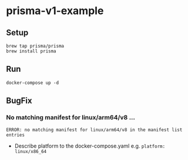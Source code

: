 # prisma-v1-example

## Setup
```shell
brew tap prisma/prisma
brew install prisma
```

## Run
```shell
docker-compose up -d
```

## BugFix

### No matching manifest for linux/arm64/v8 ...

```shell
ERROR: no matching manifest for linux/arm64/v8 in the manifest list entries
```

* Describe platform to the docker-compose.yaml e.g. `platform: linux/x86_64`

